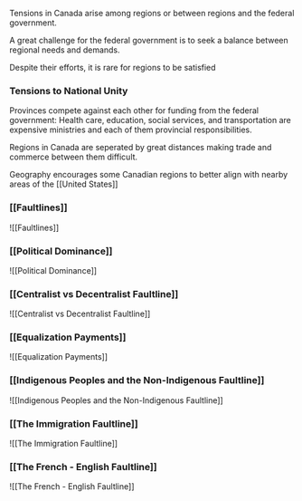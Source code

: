Tensions in Canada arise among regions or between regions and the federal government.

A great challenge for the federal government is to seek a balance between regional needs and demands.

Despite their efforts, it is rare for regions to be satisfied

### Tensions to National Unity
Provinces compete against each other for funding from the federal government:
Health care, education, social services, and transportation are expensive ministries and each of them provincial responsibilities.

Regions in Canada are seperated by great distances making trade and commerce between them difficult.

Geography encourages some Canadian regions to better align with nearby areas of the [[United States]]

### [[Faultlines]]
![[Faultlines]]

### [[Political Dominance]]
![[Political Dominance]]

### [[Centralist vs Decentralist Faultline]]
![[Centralist vs Decentralist Faultline]]

### [[Equalization Payments]]
![[Equalization Payments]]

### [[Indigenous Peoples and the Non-Indigenous Faultline]]
![[Indigenous Peoples and the Non-Indigenous Faultline]]

### [[The Immigration Faultline]]
![[The Immigration Faultline]]

### [[The French - English Faultline]]
![[The French - English Faultline]]
